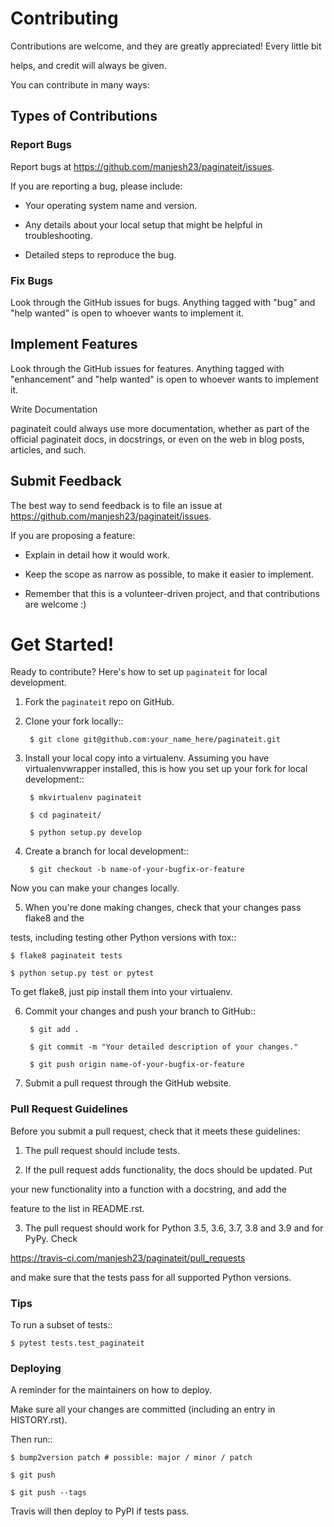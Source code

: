 # Contributing
  
Contributions are welcome, and they are greatly appreciated! Every little bit

helps, and credit will always be given.

You can contribute in many ways:

## Types of Contributions

### Report Bugs

Report bugs at https://github.com/manjesh23/paginateit/issues.

If you are reporting a bug, please include:

* Your operating system name and version.

* Any details about your local setup that might be helpful in troubleshooting.

* Detailed steps to reproduce the bug.

### Fix Bugs


Look through the GitHub issues for bugs. Anything tagged with "bug" and "help wanted" is open to whoever wants to implement it.

## Implement Features


Look through the GitHub issues for features. Anything tagged with "enhancement" and "help wanted" is open to whoever wants to implement it.

Write Documentation

paginateit could always use more documentation, whether as part of the official paginateit docs, in docstrings, or even on the web in blog posts, articles, and such.

## Submit Feedback

The best way to send feedback is to file an issue at https://github.com/manjesh23/paginateit/issues.

If you are proposing a feature:

* Explain in detail how it would work.

* Keep the scope as narrow as possible, to make it easier to implement.

* Remember that this is a volunteer-driven project, and that contributions are welcome :)


# Get Started!


Ready to contribute? Here's how to set up `paginateit` for local development.

1. Fork the `paginateit` repo on GitHub.

2. Clone your fork locally::

		$ git clone git@github.com:your_name_here/paginateit.git

3. Install your local copy into a virtualenv. Assuming you have virtualenvwrapper installed, this is how you set up your fork for local development::

	    $ mkvirtualenv paginateit
    
	    $ cd paginateit/
    
	    $ python setup.py develop

4. Create a branch for local development::

		$ git checkout -b name-of-your-bugfix-or-feature

Now you can make your changes locally.

5. When you're done making changes, check that your changes pass flake8 and the

tests, including testing other Python versions with tox::

	$ flake8 paginateit tests

	$ python setup.py test or pytest


To get flake8, just pip install them into your virtualenv.


6. Commit your changes and push your branch to GitHub::

		$ git add .

		$ git commit -m "Your detailed description of your changes."

		$ git push origin name-of-your-bugfix-or-feature

  

7. Submit a pull request through the GitHub website.


### Pull Request Guidelines

  

Before you submit a pull request, check that it meets these guidelines:

  

1. The pull request should include tests.

2. If the pull request adds functionality, the docs should be updated. Put

your new functionality into a function with a docstring, and add the

feature to the list in README.rst.

3. The pull request should work for Python 3.5, 3.6, 3.7, 3.8 and 3.9 and for PyPy. Check

https://travis-ci.com/manjesh23/paginateit/pull_requests

and make sure that the tests pass for all supported Python versions.

  

### Tips

To run a subset of tests::

	$ pytest tests.test_paginateit

### Deploying


A reminder for the maintainers on how to deploy.

Make sure all your changes are committed (including an entry in HISTORY.rst).

Then run::

	$ bump2version patch # possible: major / minor / patch

	$ git push

	$ git push --tags

Travis will then deploy to PyPI if tests pass.

